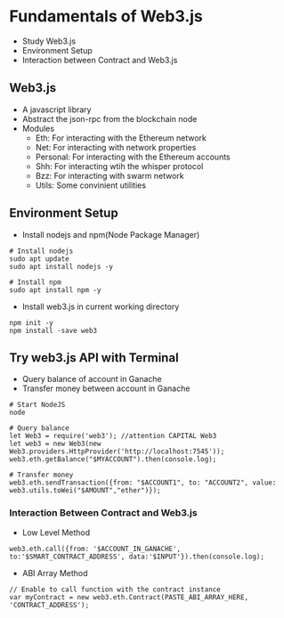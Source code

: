 # Fundamentals of Web3.js
- Study Web3.js
- Environment Setup
- Interaction between Contract and Web3.js

## Web3.js
- A javascript library
- Abstract the json-rpc from the blockchain node
- Modules
    - Eth: For interacting with the Ethereum network
    - Net: For interacting with network properties
    - Personal: For interacting with the Ethereum accounts
    - Shh: For interacting wtih the whisper protocol
    - Bzz: For interacting with swarm network
    - Utils: Some convinient utilities

## Environment Setup
- Install nodejs and npm(Node Package Manager)
```
# Install nodejs
sudo apt update
sudo apt install nodejs -y

# Install npm
sudo apt install npm -y
```

- Install web3.js in current working directory
```
npm init -y
npm install -save web3
```

## Try web3.js API with Terminal
- Query balance of account in Ganache
- Transfer money between account in Ganache
```
# Start NodeJS
node

# Query balance
let Web3 = require('web3'); //attention CAPITAL Web3
let web3 = new Web3(new Web3.providers.HttpProvider('http://localhost:7545'));
web3.eth.getBalance("$MYACCOUNT").then(console.log);

# Transfer money
web3.eth.sendTransaction({from: "$ACCOUNT1", to: "ACCOUNT2", value: web3.utils.toWei("$AMOUNT","ether")});
```

### Interaction Between Contract and Web3.js
- Low Level Method
```
web3.eth.call({from: '$ACCOUNT_IN_GANACHE', to:'$SMART_CONTRACT_ADDRESS', data:'$INPUT'}).then(console.log);
```

- ABI Array Method
```
// Enable to call function with the contract instance
var myContract = new web3.eth.Contract(PASTE_ABI_ARRAY_HERE, 'CONTRACT_ADDRESS');
```